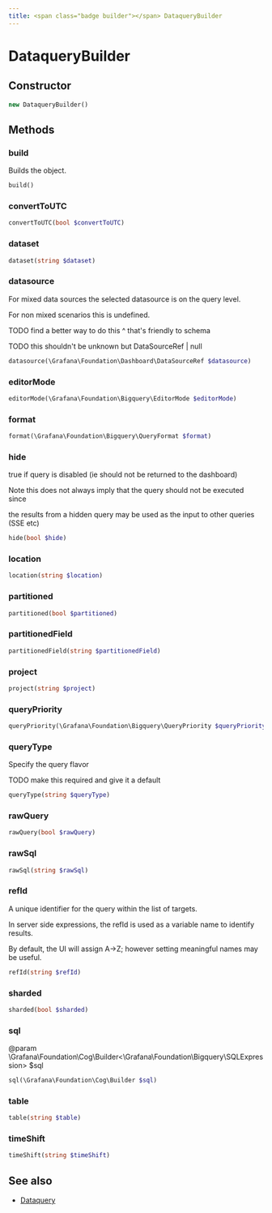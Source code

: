 ```yaml
---
title: <span class="badge builder"></span> DataqueryBuilder
---
```

# <span class="badge builder"></span> DataqueryBuilder

## Constructor

```php
new DataqueryBuilder()
```
## Methods

### <span class="badge object-method"></span> build

Builds the object.

```php
build()
```

### <span class="badge object-method"></span> convertToUTC

```php
convertToUTC(bool $convertToUTC)
```

### <span class="badge object-method"></span> dataset

```php
dataset(string $dataset)
```

### <span class="badge object-method"></span> datasource

For mixed data sources the selected datasource is on the query level.

For non mixed scenarios this is undefined.

TODO find a better way to do this ^ that's friendly to schema

TODO this shouldn't be unknown but DataSourceRef | null

```php
datasource(\Grafana\Foundation\Dashboard\DataSourceRef $datasource)
```

### <span class="badge object-method"></span> editorMode

```php
editorMode(\Grafana\Foundation\Bigquery\EditorMode $editorMode)
```

### <span class="badge object-method"></span> format

```php
format(\Grafana\Foundation\Bigquery\QueryFormat $format)
```

### <span class="badge object-method"></span> hide

true if query is disabled (ie should not be returned to the dashboard)

Note this does not always imply that the query should not be executed since

the results from a hidden query may be used as the input to other queries (SSE etc)

```php
hide(bool $hide)
```

### <span class="badge object-method"></span> location

```php
location(string $location)
```

### <span class="badge object-method"></span> partitioned

```php
partitioned(bool $partitioned)
```

### <span class="badge object-method"></span> partitionedField

```php
partitionedField(string $partitionedField)
```

### <span class="badge object-method"></span> project

```php
project(string $project)
```

### <span class="badge object-method"></span> queryPriority

```php
queryPriority(\Grafana\Foundation\Bigquery\QueryPriority $queryPriority)
```

### <span class="badge object-method"></span> queryType

Specify the query flavor

TODO make this required and give it a default

```php
queryType(string $queryType)
```

### <span class="badge object-method"></span> rawQuery

```php
rawQuery(bool $rawQuery)
```

### <span class="badge object-method"></span> rawSql

```php
rawSql(string $rawSql)
```

### <span class="badge object-method"></span> refId

A unique identifier for the query within the list of targets.

In server side expressions, the refId is used as a variable name to identify results.

By default, the UI will assign A->Z; however setting meaningful names may be useful.

```php
refId(string $refId)
```

### <span class="badge object-method"></span> sharded

```php
sharded(bool $sharded)
```

### <span class="badge object-method"></span> sql

@param \Grafana\Foundation\Cog\Builder<\Grafana\Foundation\Bigquery\SQLExpression> $sql

```php
sql(\Grafana\Foundation\Cog\Builder $sql)
```

### <span class="badge object-method"></span> table

```php
table(string $table)
```

### <span class="badge object-method"></span> timeShift

```php
timeShift(string $timeShift)
```

## See also

 * <span class="badge object-type-class"></span> [Dataquery](./object-Dataquery.md)
